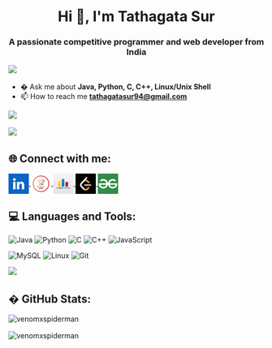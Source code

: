 <h1 align="center">Hi 👋, I'm Tathagata Sur</h1>
<h3 align="center">A passionate competitive programmer and web developer from India</h3>

<img src="https://user-images.githubusercontent.com/73097560/115834477-dbab4500-a447-11eb-908a-139a6edaec5c.gif">

- � Ask me about **Java, Python, C, C++, Linux/Unix Shell**
- 📫 How to reach me **tathagatasur94@gmail.com**

![](https://komarev.com/ghpvc/?username=venomxspiderman&color=447ff7&label=Visitor+count)

<img src="https://user-images.githubusercontent.com/73097560/115834477-dbab4500-a447-11eb-908a-139a6edaec5c.gif">

## 🌐 Connect with me:
<p align="left">
  <a href="https://linkedin.com/in/tathagata06" target="blank">
    <img align="center" src="LD.png" alt="tathagata sur linkedin" height="40" width="40" />
  </a>
  <a href="https://www.codechef.com/users/logan006" target="blank">
    <img align="center" src="CC.png" alt="logan006 codechef" height="40" width="40" />
  </a>
  <a href="https://codeforces.com/profile/halfblood007" target="blank">
    <img align="center" src="CF.jpg" alt="halfblood007 codeforces" height="40" width="40" />
  </a>
  <a href="https://www.leetcode.com/venomxspiderman" target="blank">
    <img align="center" src="LC.png" alt="venomxspiderman leetcode" height="40" width="40" />
  </a>
  <a href="https://www.geeksforgeeks.org/user/bayernchai8rg/" target="blank">
    <img align="center" src="gfg.jpeg" alt="bayernchai8rg geeksforgeeks" height="40" width="40" />
  </a>
</p>

## 💻 Languages and Tools:
![Java](https://img.shields.io/badge/java-%23ED8B00.svg?style=for-the-badge&logo=java&logoColor=white) 
![Python](https://img.shields.io/badge/python-3670A0?style=for-the-badge&logo=python&logoColor=ffdd54) 
![C](https://img.shields.io/badge/c-%2300599C.svg?style=for-the-badge&logo=c&logoColor=white) 
![C++](https://img.shields.io/badge/c++-%2300599C.svg?style=for-the-badge&logo=cplusplus&logoColor=white) 
![JavaScript](https://img.shields.io/badge/javascript-%23323330.svg?style=for-the-badge&logo=javascript&logoColor=%23F7DF1E) 
<!-- ![CSS3](https://img.shields.io/badge/css3-%231572B6.svg?style=for-the-badge&logo=css3&logoColor=white)
![SASS](https://img.shields.io/badge/SASS-hotpink.svg?style=for-the-badge&logo=SASS&logoColor=white) 
![TailwindCSS](https://img.shields.io/badge/tailwindcss-%2338B2AC.svg?style=for-the-badge&logo=tailwind-css&logoColor=white) -->
![MySQL](https://img.shields.io/badge/mysql-%2300f.svg?style=for-the-badge&logo=mysql&logoColor=white) 
![Linux](https://img.shields.io/badge/Linux-FCC624?style=for-the-badge&logo=linux&logoColor=black) 
![Git](https://img.shields.io/badge/git-%23F05033.svg?style=for-the-badge&logo=git&logoColor=white)

<img src="https://user-images.githubusercontent.com/73097560/115834477-dbab4500-a447-11eb-908a-139a6edaec5c.gif">

## � GitHub Stats:
<p align="left">
  <img align="left" src="https://github-readme-stats.vercel.app/api/top-langs?username=venomxspiderman&show_icons=true&locale=en&layout=compact" alt="venomxspiderman" />
</p>

<p>&nbsp;</p>

<p align="left">
  <img align="center" src="https://github-readme-stats.vercel.app/api?username=venomxspiderman&show_icons=true&locale=en" alt="venomxspiderman" />
</p>
